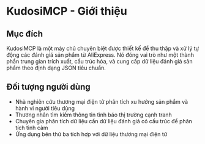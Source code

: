 # KudosiMCP - Giới thiệu

## Mục đích
KudosiMCP là một máy chủ chuyên biệt được thiết kế để thu thập và xử lý tự động các đánh giá sản phẩm từ AliExpress. Nó đóng vai trò như một thành phần trung gian trích xuất, cấu trúc hóa, và cung cấp dữ liệu đánh giá sản phẩm theo định dạng JSON tiêu chuẩn.

## Đối tượng người dùng
- Nhà nghiên cứu thương mại điện tử phân tích xu hướng sản phẩm và hành vi người tiêu dùng
- Thương nhân tìm kiếm thông tin tình báo thị trường cạnh tranh
- Chuyên gia phân tích dữ liệu cần dữ liệu đánh giá có cấu trúc để phân tích tình cảm
- Ứng dụng bên thứ ba tích hợp với dữ liệu thương mại điện tử 